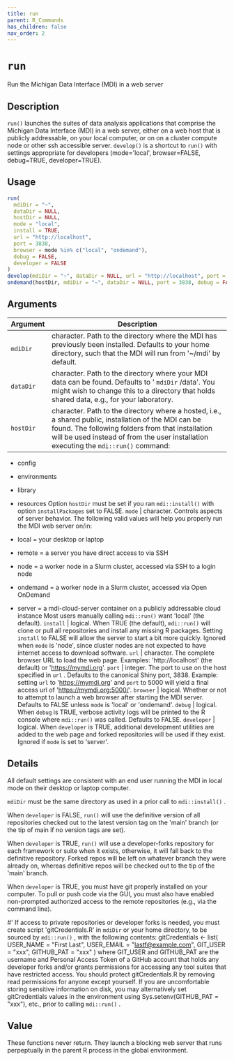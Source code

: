 ```yaml
---
title: run
parent: R_Commands
has_children: false
nav_order: 2
---
```


<!-- FILE GENERATED BY document.R - DO NOT EDIT MANUALLY -->

# `run`

Run the Michigan Data Interface (MDI) in a web server


## Description

`run()` launches the suites of data analysis applications that comprise
 the Michigan Data Interface (MDI) in a web server, either on a web host
 that is publicly addressable, on your local computer, or on on a cluster
 compute node or other ssh accessible server. `develop()` is a shortcut
 to `run()` with settings appropriate for developers (mode='local',
 browser=FALSE, debug=TRUE, developer=TRUE).


## Usage

```r
run(
  mdiDir = "~",
  dataDir = NULL,
  hostDir = NULL,
  mode = "local",
  install = TRUE,
  url = "http://localhost",
  port = 3838,
  browser = mode %in% c("local", "ondemand"),
  debug = FALSE,
  developer = FALSE
)
develop(mdiDir = "~", dataDir = NULL, url = "http://localhost", port = 3838)
ondemand(hostDir, mdiDir = "~", dataDir = NULL, port = 3838, debug = FALSE)
```


## Arguments

Argument      |Description
------------- |----------------
`mdiDir`     |     character. Path to the directory where the MDI has previously been installed. Defaults to your home directory, such that the MDI will run from '~/mdi' by default.
`dataDir`     |     character. Path to the directory where your MDI data can be found. Defaults to ' `mdiDir` /data'. You might wish to change this to a directory that holds shared data, e.g., for your laboratory.
`hostDir`     |     character. Path to the directory where a hosted, i.e., a shared public, installation of the MDI can be found. The following folders from that installation will be used instead of from the user installation executing the `mdi::run()` command:   

*  config  

*  environments  

*  library  

*  resources  Option `hostDir` must be set if you ran `mdi::install()`  with option `installPackages` set to FALSE.
`mode`     |     character. Controls aspects of server behavior. The following valid values will help you properly run the MDI web server on/in:   

*  local = your desktop or laptop  

*  remote = a server you have direct access to via SSH  

*  node = a worker node in a Slurm cluster, accessed via SSH to a login node  

*  ondemand = a worker node in a Slurm cluster, accessed via Open OnDemand  

*  server = a mdi-cloud-server container on a publicly addressable cloud instance  Most users manually calling `mdi::run()` want 'local' (the default).
`install`     |     logical. When TRUE (the default), `mdi::run()` will clone or pull all repositories and install any missing R packages. Setting `install` to FALSE will allow the server to start a bit more quickly. Ignored when `mode` is 'node', since cluster nodes are not expected to have internet access to download software.
`url`     |     character. The complete browser URL to load the web page. Examples: 'http://localhost' (the default) or 'https://mymdi.org'.
`port`     |     integer. The port to use on the host specified in `url` . Defaults to the canonical Shiny port, 3838. Example: setting `url`  to 'https://mymdi.org' and `port` to 5000 will yield a final access url of 'https://mymdi.org:5000/'.
`browser`     |     logical. Whether or not to attempt to launch a web browser after starting the MDI server. Defaults to FALSE unless `mode` is 'local' or 'ondemand'.
`debug`     |     logical. When `debug` is TRUE, verbose activity logs will be printed to the R console where `mdi::run()` was called. Defaults to FALSE.
`developer`     |     logical. When `developer` is TRUE, additional development utilities are added to the web page and forked repositories will be used if they exist. Ignored if `mode` is set to 'server'.


## Details

All default settings are consistent with an end user running the MDI in
 local mode on their desktop or laptop computer.
 
 `mdiDir` must be the same directory as used in a prior call to
 `mdi::install()` .
 
 When `developer` is FALSE, `run()` will use the definitive
 version of all repositories checked out to the latest version tag on
 the 'main' branch (or the tip of main if no version tags are set).
 
 When `developer` is TRUE, `run()` will use a developer-forks
 repository for each framework or suite when it exists, otherwise, it
 will fall back to the definitive repository. Forked repos will be left
 on whatever branch they were already on, whereas definitive repos
 will be checked out to the tip of the 'main' branch.
 
 When `developer` is TRUE, you must have git properly installed on
 your computer. To pull or push code via the GUI, you must also have
 enabled non-prompted authorized access to the remote repositories
 (e.g., via the command line).
 
 #' If access to private repositories or developer forks is needed, you must
 create script 'gitCredentials.R' in `mdiDir` or your home directory,
 to be sourced by `mdi::run()` , with the following contents:
 gitCredentials <- list(
 USER_NAME  = "First Last",
 USER_EMAIL = "lastf@example.com",
 GIT_USER   = "xxx",
 GITHUB_PAT = "xxx"
 )
 where GIT_USER and GITHUB_PAT are the username and Personal Access
 Token of a GitHub account that holds any developer forks and/or grants
 permissions for accessing any tool suites that have restricted access.
 You should protect gitCredentials.R by removing read permissions for
 anyone except yourself. If you are uncomfortable storing sensitive
 information on disk, you may alternatively set gitCredentials values
 in the environment using Sys.setenv(GITHUB_PAT = "xxx"), etc., prior to
 calling `mdi::run()` .


## Value

These functions never return. They launch a blocking web server
 that runs perpeptually in the parent R process in the global environment.


